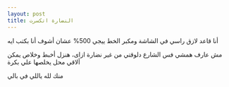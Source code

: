 ```yaml
---
layout: post
title: النضارة اتكسرت
---
```

أنا قاعد لازق راسي في الشاشة ومكبر الخط ييجي 500% عشان أشوف أنا بكتب ايه

مش عارف همشي فس الشارع دلوقتي من غير نضارة ازاى، هنزل أخبط وخلاص يمكن ألاقي محل يخلصها علي بكرة

منك لله ياللي في بالي
